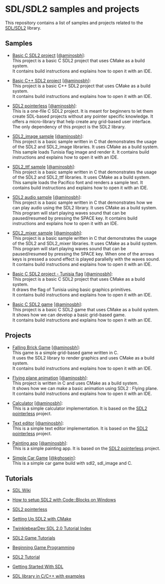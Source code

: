 # SDL/SDL2 samples and projects

This repository contains a list of samples and projects related to the [SDL/SDL2][SDL] library.

[SDL]: https://www.libsdl.org

## Samples

- [Basic C SDL2 project](https://github.com/aminosbh/basic-c-sdl-project) \[[@aminosbh](https://github.com/aminosbh)\]:<br>
  This project is a basic C SDL2 project that uses CMake as a build system.<br>
  It contains build instructions and explains how to open it with an IDE.

- [Basic C++ SDL2 project](https://github.com/aminosbh/basic-cpp-sdl-project) \[[@aminosbh](https://github.com/aminosbh)\]:<br>
  This project is a basic C++ SDL2 project that uses CMake as a build system.<br>
  It contains build instructions and explains how to open it with an IDE.

- [SDL2 pointerless](https://github.com/aminosbh/sdl2-pointerless) \[[@aminosbh](https://github.com/aminosbh)\]:<br>
  This is a one-file C SDL2 project. It is meant for beginners to let them create
  SDL-based projects without any pointer specific knowledge. It offers a micro-library
  that help create any grid-based user interface.  
  The only dependency of this project is the SDL2 library.

- [SDL2_image sample](https://github.com/aminosbh/sdl2-image-sample) \[[@aminosbh](https://github.com/aminosbh)\]:<br>
  This project is a basic sample written in C that demonstrates the usage of
  the SDL2 and SDL2_image libraries. It uses CMake as a build system.<br>
  This sample loads Tunisia flag image and render it.
  It contains build instructions and explains how to open it with an IDE.

- [SDL2_ttf sample](https://github.com/aminosbh/sdl2-ttf-sample) \[[@aminosbh](https://github.com/aminosbh)\]:<br>
  This project is a basic sample written in C that demonstrates the usage of
  the SDL2 and SDL2_ttf libraries. It uses CMake as a build system.<br>
  This sample loads the Pacifico font and renders a sample text.
  It contains build instructions and explains how to open it with an IDE.

- [SDL2 audio sample](https://github.com/aminosbh/sdl2-audio-sample) \[[@aminosbh](https://github.com/aminosbh)\]:<br>
  This project is a basic sample written in C that demonstrates how we can play
  audio using the SDL2 library. It uses CMake as a build system.
  This program will start playing waves sound that can be paused/resumed by
  pressing the SPACE key.
  It contains build instructions and explains how to open it with an IDE.

- [SDL2_mixer sample](https://github.com/aminosbh/sdl2-mixer-sample) \[[@aminosbh](https://github.com/aminosbh)\]:<br>
  This project is a basic sample written in C that demonstrates the usage of the
  SDL2 and SDL2_mixer libraries. It uses CMake as a build system.
  This program will start playing waves sound that can be paused/resumed by
  pressing the SPACE key. When one of the arrows keys is pressed a sound effect
  is played parallelly with the waves sound.
  It contains build instructions and explains how to open it with an IDE.

- [Basic C SDL2 project - Tunisia flag](https://github.com/aminosbh/basic-c-sdl-project-tunisia-flag) \[[@aminosbh](https://github.com/aminosbh)\]:<br>
  This project is a basic C SDL2 project that uses CMake as a build system.<br>
  It draws the flag of Tunisia using basic graphics primitives.<br>
  It contains build instructions and explains how to open it with an IDE.

- [Basic C SDL2 game](https://github.com/aminosbh/basic-c-sdl-game) \[[@aminosbh](https://github.com/aminosbh)\]:<br>
  This project is a basic C SDL2 game that uses CMake as a build system.<br>
  It shows how we can develop a basic grid-based game.<br>
  It contains build instructions and explains how to open it with an IDE.

## Projects

- [Falling Brick Game](https://github.com/aminosbh/falling-brick-game) \[[@aminosbh](https://github.com/aminosbh)\]:<br>
  This game is a simple grid-based game written in C.<br>
  It uses the SDL2 library to render graphics and uses CMake as a build system.<br>
  It contains build instructions and explains how to open it with an IDE.

- [Flying plane animation](https://github.com/aminosbh/flying-plane-sdl-animation) \[[@aminosbh](https://github.com/aminosbh)\]:<br>
  This project is written in C and uses CMake as a build system.<br>
  It shows how we can make a basic animation using SDL2 : Flying plane.<br>
  It contains build instructions and explains how to open it with an IDE.

- [Calculator](https://github.com/aminosbh/sdl2-pointerless/tree/example/calculator) \[[@aminosbh](https://github.com/aminosbh)\]:<br>
  This is a simple calculator implementation. It is based on the [SDL2 pointerless](https://github.com/aminosbh/sdl2-pointerless) project.

- [Text editor](https://github.com/aminosbh/sdl2-pointerless/tree/example/text-editor) \[[@aminosbh](https://github.com/aminosbh)\]:<br>
  This is a simple text editor implementation. It is based on the [SDL2 pointerless](https://github.com/aminosbh/sdl2-pointerless) project.

- [Painting app](https://github.com/aminosbh/sdl2-pointerless/tree/example/paint) \[[@aminosbh](https://github.com/aminosbh)\]:<br>
  This is a simple painting app. It is based on the [SDL2 pointerless](https://github.com/aminosbh/sdl2-pointerless) project.
- [Simple Car Game](https://github.com/kghosein/simple-car-game-sdl2-c) \[[@kghosein](https://github.com/kghosein)\]:<br>
  This is a simple car game build with sdl2, sdl_image and C.

## Tutorials

- [SDL Wiki](http://wiki.libsdl.org/Tutorials)

- [How to setup SDL2 with Code::Blocks on Windows](https://github.com/aminosbh/sdl2-pointerless/wiki/How-to-setup-SDL2-with-Code::Blocks-on-Windows)

- [SDL2 pointerless](https://github.com/aminosbh/sdl2-pointerless)

- [Setting Up SDL2 with CMake](https://edgarluque.com/blog/sdl2-cmake)

- [TwinklebearDev SDL 2.0 Tutorial Index](https://www.willusher.io/pages/sdl2/)

- [SDL2 Game Tutorials](https://www.parallelrealities.co.uk/tutorials/)

- [Beginning Game Programming](http://lazyfoo.net/SDL_tutorials/)

- [SDL2 Tutorial](https://www.freepascal-meets-sdl.net/sdl-tutorials/)

- [Getting Started With SDL](http://gamedevgeek.com/tutorials/getting-started-with-sdl/)

- [SDL library in C/C++ with examples](https://www.geeksforgeeks.org/sdl-library-in-c-c-with-examples/)

